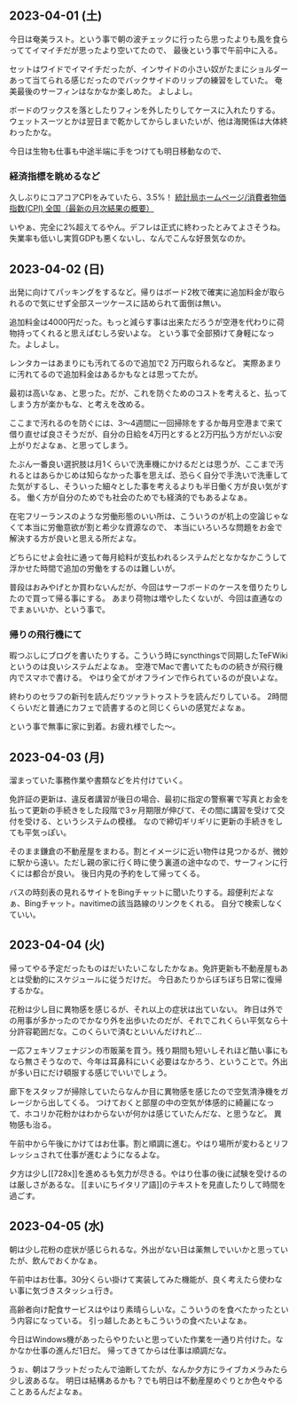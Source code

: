 ## 2023-04-01 (土)

今日は奄美ラスト。という事で朝の波チェックに行ったら思ったよりも風を食らっててイマイチだが思ったより空いてたので、
最後という事で午前中に入る。

セットはワイドでイマイチだったが、インサイドの小さい奴がたまにショルダーあって当てられる感じだったのでバックサイドのリップの練習をしていた。
奄美最後のサーフィンはなかなか楽しめた。
よしよし。

ボードのワックスを落としたりフィンを外したりしてケースに入れたりする。
ウェットスーツとかは翌日まで乾かしてからしまいたいが、他は海関係は大体終わったかな。

今日は生物も仕事も中途半端に手をつけても明日移動なので、

### 経済指標を眺めるなど

久しぶりにコアコアCPIをみていたら、3.5%！ [統計局ホームページ/消費者物価指数(CPI) 全国（最新の月次結果の概要）](https://www.stat.go.jp/data/cpi/sokuhou/tsuki/index-z.html)

いやぁ、完全に2%超えてるやん。デフレは正式に終わったとみてよさそうね。失業率も低いし実質GDPも悪くないし、なんでこんな好景気なのか。

## 2023-04-02 (日)

出発に向けてパッキングをするなど。帰りはボード2枚で確実に追加料金が取られるので気にせず全部スーツケースに詰められて面倒は無い。

追加料金は4000円だった。もっと減らす事は出来ただろうが空港を代わりに荷物持ってくれると思えばむしろ安いよな。
という事で全部預けて身軽になった。よしよし。

レンタカーはあまりにも汚れてるので追加で2 万円取られるなど。
実際あまりに汚れてるので追加料金はあるかもなとは思ってたが。

最初は高いなぁ、と思った。だが、これを防ぐためのコストを考えると、払ってしまう方が楽かもな、と考えを改める。

ここまで汚れるのを防ぐには、3〜4週間に一回掃除をするか毎月空港まで来て借り直せば良さそうだが、自分の日給を4万円とすると2万円払う方がだいぶ安上がりだよなぁ、と思ってしまう。

たぶん一番良い選択肢は月1くらいで洗車機にかけるだとは思うが、ここまで汚れるとはあらかじめは知らなかった事を思えば、恐らく自分で手洗いで洗車してた気がするし、そういった細々とした事を考えるよりも半日働く方が良い気がする。
働く方が自分のためでも社会のためでも経済的でもあるよなぁ。

在宅フリーランスのような労働形態のいい所は、こういうのが机上の空論じゃなくて本当に労働意欲が割と希少な資源なので、
本当にいろいろな問題をお金で解決する方が良いと思える所だよな。

どちらにせよ会社に通って毎月給料が支払われるシステムだとなかなかこうして浮かせた時間で追加の労働をするのは難しいが。

普段はおみやげとか買わないんだが、今回はサーフボードのケースを借りたりしたので買って帰る事にする。
あまり荷物は増やしたくないが、今回は直通なのでまぁいいか、という事で。

### 帰りの飛行機にて

暇つぶしにブログを書いたりする。こういう時にsyncthingsで同期したTeFWikiというのは良いシステムだよなぁ。
空港でMacで書いてたものの続きが飛行機内でスマホで書ける。
やはり全てがオフラインで作られているのが良いよな。

終わりのセラフの新刊を読んだりツァラトゥストラを読んだりしている。
2時間くらいだと普通にカフェで読書するのと同じくらいの感覚だよなぁ。

という事で無事に家に到着。お疲れ様でした〜。

## 2023-04-03 (月)

溜まっていた事務作業や書類などを片付けていく。

免許証の更新は、違反者講習が後日の場合、最初に指定の警察署で写真とお金を払って更新の手続きをした段階で3ヶ月期限が伸びて、その間に講習を受けて交付を受ける、というシステムの模様。
なので締切ギリギリに更新の手続きをしても平気っぽい。

そのまま鎌倉の不動産屋をまわる。割とイメージに近い物件は見つかるが、微妙に駅から遠い。ただし親の家に行く時に使う裏道の途中なので、サーフィンに行くには都合が良い。
後日内見の予約をして帰ってくる。

バスの時刻表の見れるサイトをBingチャットに聞いたりする。超便利だよなぁ、Bingチャット。navitimeの該当路線のリンクをくれる。
自分で検索しなくていい。

## 2023-04-04 (火)

帰ってやる予定だったものはだいたいこなしたかなぁ。免許更新も不動産屋もあとは受動的にスケジュールに従うだけだ。
今日あたりからぼちぼち日常に復帰するかな。

花粉は少し目に異物感を感じるが、それ以上の症状は出ていない。
昨日は外での用事が多かったのでかなり外を出歩いたのだが、それでこれくらい平気なら十分許容範囲だな。このくらいで済むといいんだけれど…

一応フェキソフェナジンの市販薬を買う。残り期間も短いしそれほど酷い事にもなら無さそうなので、今年は耳鼻科にいく必要はなかろう、ということで。外出が多い日にだけ頓服する感じでいいでしょう。

廊下をスタッフが掃除していたらなんか目に異物感を感じたので空気清浄機をガレージから出してくる。
つけておくと部屋の中の空気が体感的に綺麗になって、ホコリか花粉かはわからないが何かは感じていたんだな、と思うなど。
異物感も治る。

午前中から午後にかけてはお仕事。割と順調に進む。やはり場所が変わるとリフレッシュされて仕事が進むようになるよな。

夕方は少し[[728x]]を進めるも気力が尽きる。やはり仕事の後に試験を受けるのは厳しさがあるな。
[[まいにちイタリア語]]のテキストを見直したりして時間を過ごす。

## 2023-04-05 (水)

朝は少し花粉の症状が感じられるな。外出がない日は薬無しでいいかと思っていたが、飲んでおくかなぁ。

午前中はお仕事。30分くらい掛けて実装してみた機能が、良く考えたら使わない事に気づきスタッシュ行き。

高齢者向け配食サービスはやはり素晴らしいな。こういうのを食べたかったという内容になっている。
引っ越したあともこういうの食べたいよなぁ。

今日はWindows機があったらやりたいと思っていた作業を一通り片付けた。なかなか仕事の進んだ1日だ。
帰ってきてからは仕事は順調だな。

うぉ、朝はフラットだったんで油断してたが、なんか夕方にライブカメラみたら少し波あるな。
明日は結構あるかも？でも明日は不動産屋めぐりとか色々やることあるんだよなぁ。